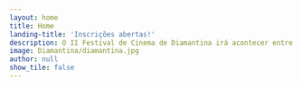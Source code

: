 ```yaml
---
layout: home
title: Home
landing-title: 'Inscrições abertas!'
description: O II Festival de Cinema de Diamantina irá acontecer entre os dias 17 a 20 de setembro de 2025.
image: Diamantina/diamantina.jpg
author: null
show_tile: false
---
```

